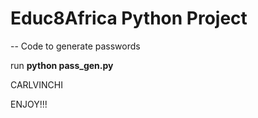 # Educ8Africa Python Project

-- Code to generate passwords 

run **python pass_gen.py**


CARLVINCHI


ENJOY!!!